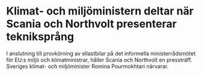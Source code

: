 # Klimat- och miljöministern deltar när Scania och Northvolt presenterar tekniksprång

I anslutning till provkörning av ellastbilar på det informella ministerrådsmötet för EU:s miljö och klimatministrar, håller Scania och Northvolt en pressträff. Sveriges klimat- och miljöminister Romina Pourmokhtari närvarar.

